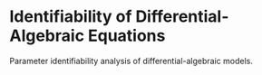 # Identifiability of Differential-Algebraic Equations
Parameter identifiability analysis of differential-algebraic models. 

